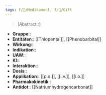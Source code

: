 ```yaml
---
tags: f/💊/Medikament, f/🍄/Gift
---
```

> (Abstract::) 
- **Gruppe**:: 
- **Entitäten**:: [[Thiopental]], [[Phenobarbital]]
- **Wirkung**:: 
- **Indikation**:: 
- **UAW**:: 
- **KI**:: 
- **Interaktion**:: 
- **Dosis**:: 
- **Applikation**:: [[p.o.]], [[i.v.]], [[i.o.]]
- **Pharmakokinetik**:: 
- **Antidot**:: [[Natriumhydrogencarbonat]]